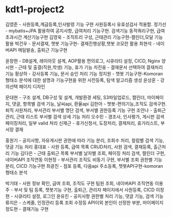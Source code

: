 # kdt1-project2
김영준 - 사원등록,계급등록,인사발령 기능 구현 사원등록시 유효성검사 적용함.
정기선 - mybatis+JPA 활용하여 공지사항, 급여처리 기능구현. 검색기능 동적쿼리구현, 급여초과시간 계산기능구현
김영욱 - 조직트리 구성, 근태관리 기능구현-캘린더,모달 기능 활용
박건우 - 문서결재, 챗봇 기능구현- 결재진행상황,챗봇 코모란 활용
최현석 - 네이버API 메일발송, 출퇴근 기능구현

윤창현 - DB설계, 레이아웃 설계, AOP활용 편의로그, 시큐리티 설정, CICD, Nginx
양시현 - 근태 및 출결(직원,학생) 기능, 휴가 기능
차진웅 - 결재문서 선택하여 결재처리 기능
황상하 - 강사등록 기능, 문서 승인 처리 기능
정지원 - 챗봇 기능구현-Komoran 형태소 분석에 대한 설명과 기능구현을 위한 사전등록, 탐색 알고리즘 생성
윤상훈 - 강의선택 페이지 디자인

문대현 - 구조 설계, DB구성 및 설계, 개발환경 세팅, S3파일업로드, 캘린더, 마이페이지, 댓글, 항목별 검색 기능, 날씨api, 환율api
김한아 - 챗봇-편의기능,조직도 검색구현. 퇴직 사원처리, 부서관리 부서별 명단 검색, 부서별 권한등록 기능 구현
조안나 - 출퇴근 관리, 근태 리스트 부서별 검색 상세 기능 처리
오수민 - 경조사, 인사평가, 게시판 검색 페이징처리, 일부 valid 처리
신재근 - 휴가신청서, 도장처리, 결제처리, 휴가리스트, 부서장 결재

홍원기 - 공지사항, 자유게시판 권한에 따라 기능 분리, 조회수 처리, 컬럼별 검색 기능, 댓글 기능 처리
홍대표 - 사원 등록, 급여 목록 CRUD처리, 사원 검색, 결재등록, 출근처리 기능
김다은 - 근태 출퇴근 목록 부서별 날자별 조회, 페이징 처리 검색, 캘린더 구현, 네이버API 조직연동
이현정 - 부서관리 조직도 비동기 구현, 부서별 조회 권한별 기능 분리, CICD 기능구현
최광진 - 점포 등록, 다음api 주소등록, 챗봇API구현-komoran 형태소 분석

박기태 - 사원 정보 확인, 급여 조회, 조직도 구현 팀원 조회, 네이버API 조직연동
이용주 - 부서 및 팀 등록, 챗봇기능 구현, 출퇴근, 관리자 페이지에서 사원등록, CICD
이정현 - 시큐리티 설정, 로그인
윤유진 - 공지사항 권한별 처리 기능, 댓글 기능, 검색 기능
류지은 - 스케줄, 인정관리 등록 조회 수정등 API이외 본인이 선정한 부분, 마이페이지
정도현 - 결재기능 구현
